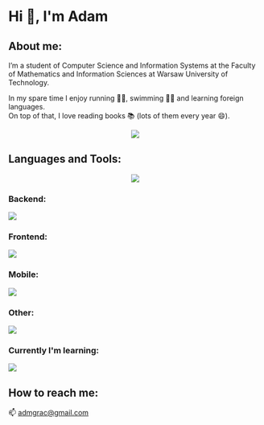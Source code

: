 # Hi 👋, I'm Adam 
## About me:
I’m a student of Computer Science and Information Systems at the Faculty of Mathematics and Information Sciences at Warsaw University of Technology.

In my spare time I enjoy running 🏃‍♂️, swimming 🏊‍♂️ and learning foreign languages. \
On top of that, I love reading books 📚 (lots of them every year 😄).

<p align="center">
  <img src="https://github-readme-stats.vercel.app/api?username=adamgracikowski&theme=vue-dark&show_icons=true&hide_border=true&count_private=false" />
</p>

## Languages and Tools:

<p align="center">
  <img src="https://github-readme-stats.vercel.app/api/top-langs/?username=adamgracikowski&langs_count=10&theme=vue-dark&show_icons=true&hide_border=true&layout=compact" />
</p>

### Backend:

<a href="https://skillicons.dev">
  <img src="https://skillicons.dev/icons?i=c,cpp,cs,py,dotnet,bash,linux,r,matlab,redis,mysql,sqlite&perline=6" />
</a>

### Frontend:

<a href="https://skillicons.dev">
  <img src="https://skillicons.dev/icons?i=flutter,html,css,ts,angular,tailwind,figma&perline=10" />
</a>

### Mobile:

<a href="https://skillicons.dev">
  <img src="https://skillicons.dev/icons?i=flutter,dart,firebase&perline=10" />
</a>


### Other:

<a href="https://skillicons.dev">
  <img src="https://skillicons.dev/icons?i=git,github,visualstudio,azure,postman&perline=10" />
</a>

### Currently I'm learning:

<a href="https://skillicons.dev">
  <img src="https://skillicons.dev/icons?i=rust,docker&perline=10" />
</a>

## How to reach me:
📫  admgrac@gmail.com

<!--
<p align="center">
  <img style="width: 50%" src="readme-banner.gif" alt="README Banner"/>
</p>
-->
